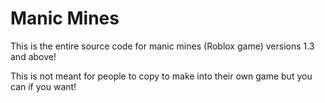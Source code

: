 # Manic Mines
This is the entire source code for manic mines (Roblox game) versions 1.3 and above!

This is not meant for people to copy to make into their own game but you can if you want!